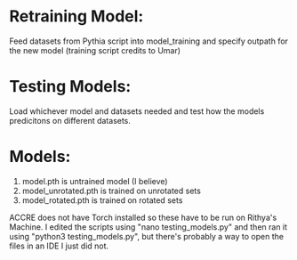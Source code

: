 # Retraining Model:
Feed datasets from Pythia script into model_training and specify outpath for the new model (training script credits to Umar)

# Testing Models:
Load whichever model and datasets needed and test how the models predicitons on different datasets.

# Models:
1. model.pth is untrained model (I believe)
2. model_unrotated.pth is trained on unrotated sets
3. model_rotated.pth is trained on rotated sets

ACCRE does not have Torch installed so these have to be run on Rithya's Machine. I edited the scripts using "nano testing_models.py" and then ran it using "python3 testing_models.py", but there's probably a way to open the files in an IDE I just did not. 
